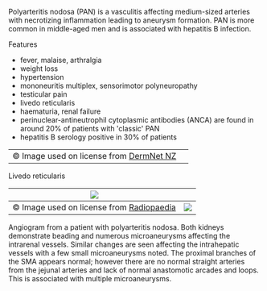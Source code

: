 Polyarteritis nodosa (PAN) is a vasculitis affecting medium\-sized arteries with necrotizing inflammation leading to aneurysm formation. PAN is more common in middle\-aged men and is associated with hepatitis B infection.  
  
Features  
* fever, malaise, arthralgia
* weight loss
* hypertension
* mononeuritis multiplex, sensorimotor polyneuropathy
* testicular pain
* livedo reticularis
* haematuria, renal failure
* perinuclear\-antineutrophil cytoplasmic antibodies (ANCA) are found in around 20% of patients with 'classic' PAN
* hepatitis B serology positive in 30% of patients

  


|  | |
| --- | --- |
| © Image used on license from [DermNet NZ](http://www.dermnet.org.nz) |  |

Livedo reticularis  


| [![](https://d32xxyeh8kfs8k.cloudfront.net/images_Passmedicine/xrb203.jpg)](https://d32xxyeh8kfs8k.cloudfront.net/images_Passmedicine/xrb203b.jpg) | |
| --- | --- |
| © Image used on license from [Radiopaedia](http://www.radiopaedia.org/) | [![](https://d32xxyeh8kfs8k.cloudfront.net/css/images/mag_glass.png)](https://d32xxyeh8kfs8k.cloudfront.net/images_Passmedicine/xrb203b.jpg) |

Angiogram from a patient with polyarteritis nodosa. Both kidneys demonstrate beading and numerous microaneurysms affecting the intrarenal vessels. Similar changes are seen affecting the intrahepatic vessels with a few small microaneurysms noted. The proximal branches of the SMA appears normal; however there are no normal straight arteries from the jejunal arteries and lack of normal anastomotic arcades and loops. This is associated with multiple microaneurysms. 